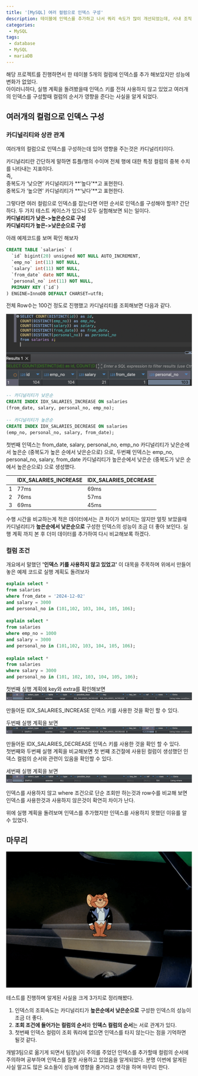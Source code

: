 ```yaml
---
title: '[MySQL] 여러 컬럼으로 인덱스 구성'
description: 테이블에 인덱스를 추가하고 나서 쿼리 속도가 많이 개선되었는데, 사내 조직 개편으로 새로운 팀으로 옮긴후 새로운 프로젝트 개인정보동의서명과 백오피스 부분에서 서명관리 파트를 개발하던중 예상치 못한 문제가 발생했다. 이전에 인덱스를 구성할때 인덱스의 키 크기에만 주의하며 사용했었는데, 컬럼에 아무리 인덱스를 추가해도 성능이 개선되지 않는 쿼리가 있었다.
categories:
 - MySQL
tags:
 - database
 - MySQL
 - mariaDB
---
```

해당 프로젝트를 진행하면서 한 테이블 5개의 컬럼에 인덱스를 추가 해보았지만 성능에 변화가 없었다.  
아이러니하다, 실행 계획을 돌려봤을때 인덱스 키를 전혀 사용하지 않고 있었고 여러개의 인덱스를 구성할때 컬럼의 순서가 영향을 준다는 사실을 알게 되었다.

## 여러개의 컬럼으로 인덱스 구성
### 카디널리티와 상관 관계
여러개의 컬럼으로 인덱스를 구성하는데 있어 영향을 주는것은 카디널리티이다.

카디널리티란 간단하게 말하면 튜플/행의 수이며 전체 행에 대한 특정 컬럼의 중복 수치를 나타내는 지표이다.  
즉,  
중복도가 ‘낮으면’ 카디널리티가 **‘높다’**고 표현한다.  
중복도가 ‘높으면’ 카디널리티가 **‘낮다’**고 표현한다.

그렇다면 여러 컬럼으로 인덱스를 잡는다면 어떤 순서로 인덱스를 구성해야 할까?
간단하다. 두 가지 테스트 케이스가 있으니 모두 실험해보면 되는 일이다.  
**카디널리티가 낮은->높은순으로 구성**  
**카디널리티가 높은->낮은순으로 구성**

아래 예제코드를 보며 확인 해보자
```sql
CREATE TABLE `salaries` (
  `id` bigint(20) unsigned NOT NULL AUTO_INCREMENT,
  `emp_no` int(11) NOT NULL,
  `salary` int(11) NOT NULL,
  `from_date` date NOT NULL,
  `personal_no` int(11) NOT NULL,
  PRIMARY KEY (`id`)
) ENGINE=InnoDB DEFAULT CHARSET=utf8;
```

전체 Row수는 100건 정도로 진행했고 카디널리티를 조회해보면 다음과 같다.

![Desktop Preview](/assets/images/post/index_optimize_2/cardinarity_select.png)

```sql
-- 카디널리티가 낮은순
CREATE INDEX IDX_SALARIES_INCREASE ON salaries 
(from_date, salary, personal_no, emp_no);

-- 카디널리티가 높은순
CREATE INDEX IDX_SALARIES_DECREASE ON salaries 
(emp_no, personal_no, salary, from_date);
```

첫번째 인덱스는 from_date, salary, personal_no, emp_no 카디널리티가 낮은순에서 높은순 (중복도가 높은 순에서 낮은순으로) 으로,
두번째 인덱스는 emp_no, personal_no, salary, from_date 카디널리티가 높은순에서 낮은순 (중복도가 낮은 순에서 높은순으로) 으로 생성했다.

| | IDX_SALARIES_INCREASE | IDX_SALARIES_DECREASE | 
| --- | --- | --- |
| 1 | 77ms | 69ms | 
| 2 | 76ms | 57ms | 
| 3 | 69ms | 45ms | 

수행 시간을 비교하는게 적은 데이터에서는 큰 차이가 보이지는 않지만 얼핏 보았을때 카디널리티가 **높은순에서 낮은순으로** 구성한 인덱스의 성능이 조금 더 좋아 보인다.
실행 계획 까지 본 후 더미 데이터를 추가하여 다시 비교해보록 하겠다.

### 컬럼 조건
개요에서 말했던 **'인덱스 키를 사용하지 않고 있었고'** 이 대목을 주목하며 위에서 만들어놓은 예제 코드로 실행 계획도 돌려보자

```sql
explain select * 
from salaries 
where from_date = '2024-12-02' 
and salary = 3000
and personal_no in (101,102, 103, 104, 105, 106);

explain select * 
from salaries 
where emp_no = 1000
and salary = 3000
and personal_no in (101,102, 103, 104, 105, 106);

explain select * 
from salaries 
where salary = 3000
and personal_no in (101, 102, 103, 104, 105, 106);
```

첫번째 실행 계획에 key와 extra를 확인해보면
![Desktop Preview](/assets/images/post/index_optimize_2/index_explain_1.png)

만들어둔 IDX_SALARIES_INCREASE 인덱스 키를 사용한 것을 확인 할 수 있다.

두번째 실행 계획을 보면 
![Desktop Preview](/assets/images/post/index_optimize_2/index_explain_2.png)

만들어둔 IDX_SALARIES_DECREASE 인덱스 키를 사용한 것을 확인 할 수 있다.  
첫번째와 두번째 실행 계획을 비교해보면 첫 번쨰 조건절에 사용된 컬럼이 생성했던 인덱스 컬럼의 순서와 관련이 있음을 확인할 수 있다.

세번째 실행 계획을 보면 
![Desktop Preview](/assets/images/post/index_optimize_2/index_explain_3.png)

인덱스를 사용하지 않고 where 조건으로 단순 조회만 하는것과 row수를 비교해 보면 인덱스를 사용한것과 사용하지 않은것이 확연히 차이가 난다.

위에 실행 계획을 돌려보며 인덱스를 추가했지만 인덱스를 사용하지 못했던 이유를 알 수 있었다.  

## 마무리
![Desktop Preview](/assets/images/post/index_optimize_2/zeri_ending.gif)

테스트를 진행하며 알게된 사실을 크게 3가지로 정리해봤다.
1. 인덱스의 조회속도는 카디널리티가 **높은순에서 낮은순으로** 구성한 인덱스의 성능이 조금 더 좋다.  
2. **조회 조건에 들어가는 컬럼의 순서**와 **인덱스 컬럼의 순서**는 서로 관계가 있다.  
3. 첫번째 인덱스 컬럼이 조회 쿼리에 없으면 인덱스를 타지 않는다는 점을 기억하면 될것 같다.

개발3팀으로 옮기게 되면서 팀장님이 주의를 주었던 인덱스를 추가할때 컬럼의 순서에 주의하며 공부하며 인덱스를 잘못 사용하고 있었음을 알게되었다.
분명 이번에 알게된 사실 말고도 많은 요소들이 성능에 영향을 줄거라고 생각을 하며 마무리 한다.